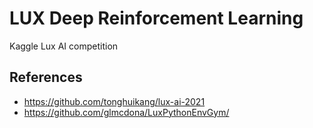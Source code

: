 # **LUX Deep Reinforcement Learning**
Kaggle Lux AI competition


## **References**
- https://github.com/tonghuikang/lux-ai-2021
- https://github.com/glmcdona/LuxPythonEnvGym/